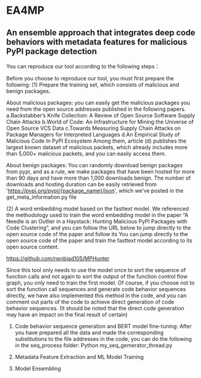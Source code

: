 # EA4MP
## An ensemble approach that integrates deep code behaviors with metadata features for malicious PyPI package detection

You can reproduce our tool according to the following steps：

Before you choose to reproduce our tool, you must first prepare the following: 
(1) Prepare the training set, which consists of malicious and benign packages. 

About malicious packages: 
you can easily get the malicious packages you need from the open source addresses published in the following papers.
a.Backstabber’s Knife Collection: A Review of Open Source Software Supply Chain Attacks
b.World of Code: An Infrastructure for Mining the Universe of Open Source VCS Data
c.Towards Measuring Supply Chain Attacks on Package Managers for Interpreted Languages
d.An Empirical Study of Malicious Code In PyPI Ecosystem
Among them, article (d) publishes the largest known dataset of malicious packets, which already includes more than 5,000+ malicious packets, and you can easily access them.

About benign packages: 
You can randomly download benign packages from pypi, and as a rule, we make packages that have been hosted for more than 90 days and have more than 1,000 downloads benign. The number of downloads and hosting duration can be easily retrieved from 'https://pypi.org/pypi/{package_name}/json', which we've posted in the get_meta_information.py file

(2) A word embedding model based on the fasttext model.
We referenced the methodology used to train the word embedding model in the paper “A Needle is an Outlier in a Haystack: Hunting Malicious PyPI Packages with Code Clustering”, and you can follow the URL below to jump directly to the open source code of the paper and follow its You can jump directly to the open source code of the paper and train the fasttext model according to its open source content.
 
 https://github.com/rwnbiad105/MPHunter
 
Since this tool only needs to use the model once to sort the sequence of function calls and not again to sort the output of the function control flow graph, you only need to train the first model. Of course, if you choose not to sort the function call sequences and generate code behavior sequences directly, we have also implemented this method in the code, and you can comment out parts of the code to achieve direct generation of code behavior sequences. (It should be noted that the direct code generation may have an impact on the final result of certain)

1. Code behavior sequence generation and BERT model fine-tuning:
After you have prepared all the data and made the corresponding substitutions to the file addresses in the code, you can do the following in the seq_process folder:
Python my_seq_gemerator_thread.py



3. Metadata Feature Extraction and ML Model Training


4. Model Ensembling



